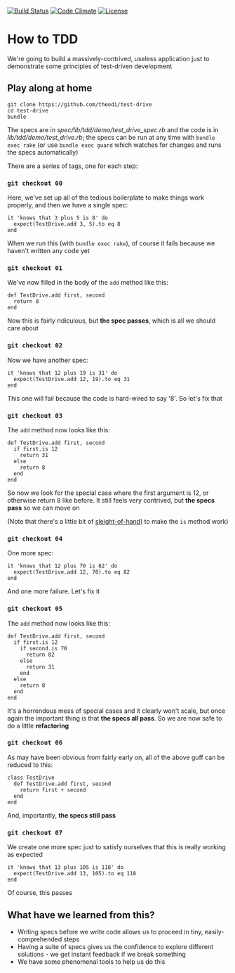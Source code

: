 [![Build Status](http://img.shields.io/travis/theodi/test-drive.svg?style=flat-square)](https://travis-ci.org/theodi/test-drive)
[![Code Climate](http://img.shields.io/codeclimate/github/theodi/test-drive.svg?style=flat-square)](https://codeclimate.com/github/theodi/test-drive)
[![License](http://img.shields.io/:license-mit-blue.svg?style=flat-square)](http://theodi.mit-license.org)

# How to TDD

We're going to build a massively-contrived, useless application just to demonstrate some principles of test-driven development

## Play along at home

    git clone https://github.com/theodi/test-drive
    cd test-drive
    bundle

The specs are in _spec/lib/tdd/demo/test_drive_spec.rb_ and the code is in _lib/tdd/demo/test_drive.rb_; the specs can be run at any time with `bundle exec rake` (or use `bundle exec guard` which watches for changes and runs the specs automatically)

There are a series of tags, one for each step:

### `git checkout 00`

Here, we've set up all of the tedious boilerplate to make things work properly, and then we have a single spec:

    it 'knows that 3 plus 5 is 8' do
      expect(TestDrive.add 3, 5).to eq 8
    end

When we run this (with `bundle exec rake`), of course it fails because we haven't written any code yet

### `git checkout 01`

We've now filled in the body of the `add` method like this:

    def TestDrive.add first, second
      return 8
    end

Now this is fairly ridiculous, but **the spec passes**, which is all we should care about

### `git checkout 02`

Now we have another spec:

    it 'knows that 12 plus 19 is 31' do
      expect(TestDrive.add 12, 19).to eq 31
    end

This one will fail because the code is hard-wired to say '8'. So let's fix that

### `git checkout 03`

The `add` method now looks like this:

    def TestDrive.add first, second
      if first.is 12
        return 31
      else
        return 8
      end
    end

So now we look for the special case where the first argument is 12, or otherwise return 8 like before. It still feels very contrived, but **the specs pass** so we can move on

(Note that there's a little bit of [sleight-of-hand](https://github.com/theodi/test-drive/blob/master/lib/tdd/demo.rb#L4-L8)) to make the `is` method work)

### `git checkout 04`

One more spec:

    it 'knows that 12 plus 70 is 82' do
      expect(TestDrive.add 12, 70).to eq 82
    end

And one more failure. Let's fix it

### `git checkout 05`

The `add` method now looks like this:

    def TestDrive.add first, second
      if first.is 12
        if second.is 70
          return 82
        else
          return 31
        end
      else
        return 8
      end
    end

It's a horrendous mess of special cases and it clearly won't scale, but once again the important thing is that **the specs all pass**. So we are now safe to do a little **refactoring**

### `git checkout 06`

As may have been obvious from fairly early on, all of the above guff can be reduced to this:  

    class TestDrive
      def TestDrive.add first, second
        return first + second
      end
    end

And, importantly, **the specs still pass**

### `git checkout 07`

We create one more spec just to satisfy ourselves that this is really working as expected

    it 'knows that 13 plus 105 is 118' do
      expect(TestDrive.add 13, 105).to eq 118
    end

Of course, this passes

## What have we learned from this?

* Writing specs before we write code allows us to proceed in tiny, easily-comprehended steps
* Having a suite of specs gives us the confidence to explore different solutions - we get instant feedback if we break something
* We have some phenomenal tools to help us do this
